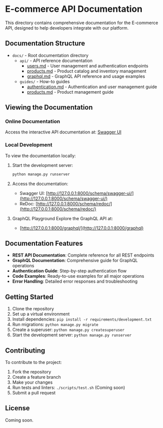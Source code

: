 # E-commerce API Documentation

This directory contains comprehensive documentation for the E-commerce API, designed to help developers integrate with our platform.

## Documentation Structure

- `docs/` - Root documentation directory
  - `api/` - API reference documentation
    - [users.md](./api/users.md) - User management and authentication endpoints
    - [products.md](./api/products.md) - Product catalog and inventory management
    - [graphql.md](./api/graphql.md) - GraphQL API reference and usage examples
  - `guides/` - How-to guides
    - [authentication.md](./guides/authentication.md) - Authentication and user management guide
    - [products.md](./guides/products.md) - Product management guide

## Viewing the Documentation

### Online Documentation

Access the interactive API documentation at: [Swagger UI](/schema/swagger-ui/)

### Local Development

To view the documentation locally:

1. Start the development server:

   ```bash
   python manage.py runserver
   ```
2. Access the documentation:

   - Swagger UI: [http://127.0.0.1:8000/schema/swagger-ui/](http://127.0.0.1:8000/schema/swagger-ui/)
   - ReDoc: [http://127.0.0.1:8000/schema/redoc/](http://127.0.0.1:8000/schema/redoc/)
3. GraphQL Playground
   Explore the GraphQL API at:

   - [http://127.0.0.1:8000/graphql/](http://127.0.0.1:8000/graphql)

## Documentation Features

- **REST API Documentation**: Complete reference for all REST endpoints
- **GraphQL Documentation**: Comprehensive guide for GraphQL operations
- **Authentication Guide**: Step-by-step authentication flow
- **Code Examples**: Ready-to-use examples for all major operations
- **Error Handling**: Detailed error responses and troubleshooting

## Getting Started

1. Clone the repository
2. Set up a virtual environment
3. Install dependencies: `pip install -r requirements/development.txt`
4. Run migrations: `python manage.py migrate`
5. Create a superuser: `python manage.py createsuperuser`
6. Start the development server: `python manage.py runserver`

## Contributing

To contribute to the project:

1. Fork the repository
2. Create a feature branch
3. Make your changes
4. Run tests and linters: `./scripts/test.sh` (Coming soon)
5. Submit a pull request

## License

Coming soon.
